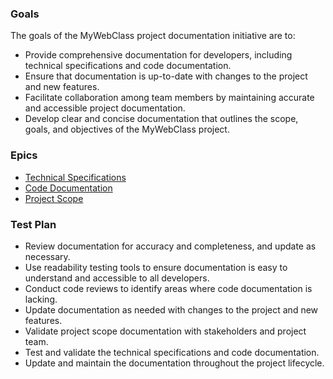 
### Goals

The goals of the MyWebClass project documentation initiative are to:

-   Provide comprehensive documentation for developers, including technical specifications and code documentation.
-   Ensure that documentation is up-to-date with changes to the project and new features.
-   Facilitate collaboration among team members by maintaining accurate and accessible project documentation.
-   Develop clear and concise documentation that outlines the scope, goals, and objectives of the MyWebClass project.

### Epics

-   [Technical Specifications](https://chat.openai.com/documentation/templates/theme/initiatives/epics/technicalspec.md)
-   [Code Documentation](https://chat.openai.com/documentation/templates/theme/initiatives/epics/codedoc.md)
-   [Project Scope](https://chat.openai.com/documentation/templates/theme/initiatives/epics/projectScope.md)

### Test Plan

-   Review documentation for accuracy and completeness, and update as necessary.
-   Use readability testing tools to ensure documentation is easy to understand and accessible to all developers.
-   Conduct code reviews to identify areas where code documentation is lacking.
-   Update documentation as needed with changes to the project and new features.
-   Validate project scope documentation with stakeholders and project team.
-   Test and validate the technical specifications and code documentation.
-   Update and maintain the documentation throughout the project lifecycle.
